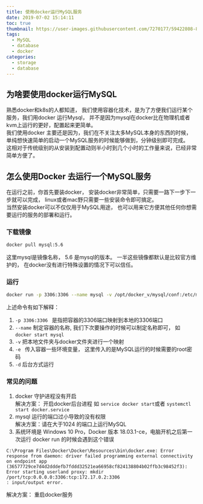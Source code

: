 ```yaml
---
title: 使用docker运行MySQL服务
date: 2019-07-02 15:14:11
toc: true
thumbnail: https://user-images.githubusercontent.com/7270177/59422808-880b5180-8e03-11e9-9dfe-ff8a9a024be7.png
tags:
  - MySQL
  - database
  - docker
categories:
  - storage
  - database
---
```


## 为啥要使用docker运行MySQL

熟悉docker和k8s的人都知道， 我们使用容器化技术，是为了方便我们运行某个服务，我们用docker 运行Mysql， 并不是因为mysql在docker比在物理机或者kvm上运行的更好，配置起来更简单。  
我们使用docker 主要还是因为，我们在不关注太多MySQL本身的东西的时候， 单纯想快速简单的启动一个MySQL服务的时候能够做到，分钟级别即可完成。  
这相对于传统级别的从安装到配置动则半小时到几个小时的工作量来说，已经非常简单方便了。

## 怎么使用Docker 去运行一个MySQL服务

在运行之前，你首先要装docker， 安装docker非常简单，只需要一路下一步下一步就可以完成， linux或者mac野只需要一些安装命令即可搞定。  
当然安装docker可以不仅仅用于MySQL用途， 也可以用来它方便其他任何你想需要运行的服务的部署和运行。  

### 下载镜像

```bash
docker pull mysql:5.6
```
这里mysql是镜像名称， 5.6 是mysql的版本。 一半这些镜像都默认是比较官方维护的， 在docker没有进行特殊设置的情况下可以信任。

### 运行

```bash
docker run -p 3306:3306 --name mysql -v /opt/docker_v/mysql/conf:/etc/mysql/conf.d -e MYSQL_ROOT_PASSWORD=123456 -d imageID
```
上述命令有如下解释：
1. `-p 3306:3306 ` 是指把容器的3306端口映射到本地的3306端口
2. `--name` 制定容器的名称, 我们下次要操作的时候可以制定名称即可， 如 `docker start mysql`
3. `-v` 把本地文件夹与docker文件夹进行一个映射
4. `-e ` 传入容器一些环境变量， 这里传入的是MySQL运行的时候需要的root密码
5. `-d` 后台方式运行

### 常见的问题
1. docker 守护进程没有开启  
    解决方案： 开启docker后台进程 如 `service docker start`或者 `systemctl start docker.service`
2. mysql 运行的端口过小导致的没有权限  
    解决方案：请在大于1024 的端口上运行MySQL
3. 系统环境是 Windows 10 Pro，Docker 版本 18.03.1-ce，电脑开机之后第一次运行 docker run 的时候会遇到这个错误

```
C:\Program Files\Docker\Docker\Resources\bin\docker.exe: Error response from daemon: driver failed programming external connectivity on endpoint app (36577729ce7d4d2dddefb7fddd32521ea66958cf824138804b02ffb3c98452f3): Error starting userland proxy: mkdir /port/tcp:0.0.0.0:3306:tcp:172.17.0.2:3306
: input/output error.
```

解决方案： 重启docker服务





